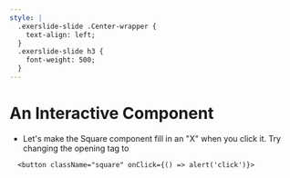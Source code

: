 ```yaml
---
style: |
  .exerslide-slide .Center-wrapper {
    text-align: left;
  }
  .exerslide-slide h3 {
    font-weight: 500;
  }
---
```


# An Interactive Component

* Let's make the Square component fill in an "X" when you click it. Try changing the opening tag to

```
  <button className="square" onClick={() => alert('click')}>
```
